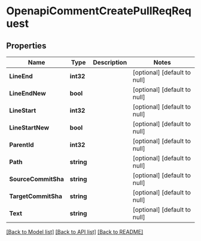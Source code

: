 # OpenapiCommentCreatePullReqRequest

## Properties
Name | Type | Description | Notes
------------ | ------------- | ------------- | -------------
**LineEnd** | **int32** |  | [optional] [default to null]
**LineEndNew** | **bool** |  | [optional] [default to null]
**LineStart** | **int32** |  | [optional] [default to null]
**LineStartNew** | **bool** |  | [optional] [default to null]
**ParentId** | **int32** |  | [optional] [default to null]
**Path** | **string** |  | [optional] [default to null]
**SourceCommitSha** | **string** |  | [optional] [default to null]
**TargetCommitSha** | **string** |  | [optional] [default to null]
**Text** | **string** |  | [optional] [default to null]

[[Back to Model list]](../README.md#documentation-for-models) [[Back to API list]](../README.md#documentation-for-api-endpoints) [[Back to README]](../README.md)

